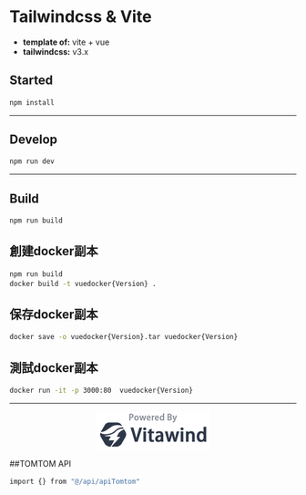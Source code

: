 # Tailwindcss & Vite

- **template of:** vite + vue
- **tailwindcss:** v3.x

## Started
```bash
npm install
```

---
## Develop
```bash
npm run dev
```

---
## Build
```bash
npm run build
```

## 創建docker副本
```bash
npm run build
docker build -t vuedocker{Version} .
```

## 保存docker副本
```bash
docker save -o vuedocker{Version}.tar vuedocker{Version}
```

## 測試docker副本
```bash
docker run -it -p 3000:80  vuedocker{Version}
```

---
<p align="center">
<img src="./powered-by-vitawind-bright.png">
</p>

##TOMTOM API
```bash
import {} from "@/api/apiTomtom"
```
